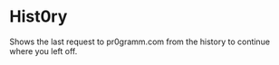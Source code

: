 
Hist0ry
=======

Shows the last request to pr0gramm.com from the history to continue where you left off.
